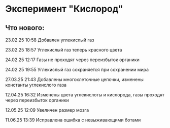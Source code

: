 # Эксперимент "Кислород"

## Что нового:

23.02.25 10:58 Добавлен углекислый газ

23.02.25 18:57 Углекислый газ теперь красного цвета

24.02.25 12:17 Газы не проходят через переизбыток органики

24.02.25 19:55 Углекислый газ сохраняется при сохранении мира

27.03.25 21:43 Добавлены многоклеточные цепочки, изменены константы углекислого газа

12.04.25 16:32 Изменены цвета углекислоты и кислорода, газы проходят через переизбыток органики

12.05.25 12:09 Увеличен размер мозга

11.06.25 13:39 Исправлена ошибка с невыживающими ботами
